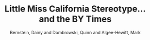 ---
type: 'article'
pubkey: 'DSC15'
author: 'Bernstein, Dainy and Dombrowski, Quinn and Algee-Hewitt, Mark'
title: "Little Miss California Stereotype… and the BY Times"
journal: 'The Data-Sitters Club'
volume: '15'
url: 'https://datasittersclub.github.io/site/dsc15.html'
year: 2022
project: 'data-sitters-club'
---